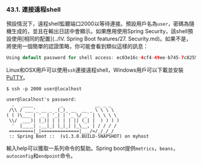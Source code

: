 ### 43.1. 連接遠程shell

預設情況下，遠程shell監聽端口2000以等待連接。預設用戶名為`user`，密碼為隨機生成的，並且在輸出日誌中會顯示。如果應用使用Spring Security，該shell預設使用[相同的配置](../IV. Spring Boot features/27. Security.md)。如果不是，將使用一個簡單的認證策略，你可能會看到類似這樣的訊息：
```java
Using default password for shell access: ec03e16c-4cf4-49ee-b745-7c8255c1dd7e
```
Linux和OSX用戶可以使用`ssh`連接遠程shell，Windows用戶可以下載並安裝[PuTTY](http://www.putty.org/)。
```shell
$ ssh -p 2000 user@localhost

user@localhost's password:
  .   ____          _            __ _ _
 /\\ / ___'_ __ _ _(_)_ __  __ _ \ \ \ \
( ( )\___ | '_ | '_| | '_ \/ _` | \ \ \ \
 \\/  ___)| |_)| | | | | || (_| |  ) ) ) )
  '  |____| .__|_| |_|_| |_\__, | / / / /
 =========|_|==============|___/=/_/_/_/
 :: Spring Boot ::  (v1.3.0.BUILD-SNAPSHOT) on myhost
```
輸入help可以獲取一系列命令的幫助。Spring boot提供`metrics`，`beans`，`autoconfig`和`endpoint`命令。
